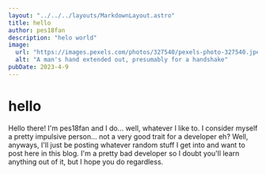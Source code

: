 ```yaml
---
layout: "../../../layouts/MarkdownLayout.astro"
title: hello
author: pes18fan
description: "helo world"
image:
  url: "https://images.pexels.com/photos/327540/pexels-photo-327540.jpeg?cs=tinysrgb&w=600&h=600"
  alt: "A man's hand extended out, presumably for a handshake"
pubDate: 2023-4-9
---
```


# hello

Hello there! I'm pes18fan and I do... well, whatever I like to. I consider myself a pretty impulsive person... not a very good trait for a developer eh? Well, anyways, I'll just be posting whatever random stuff I get into and want to post here in this blog. I'm a pretty bad developer so I doubt you'll learn anything out of it, but I hope you do regardless.